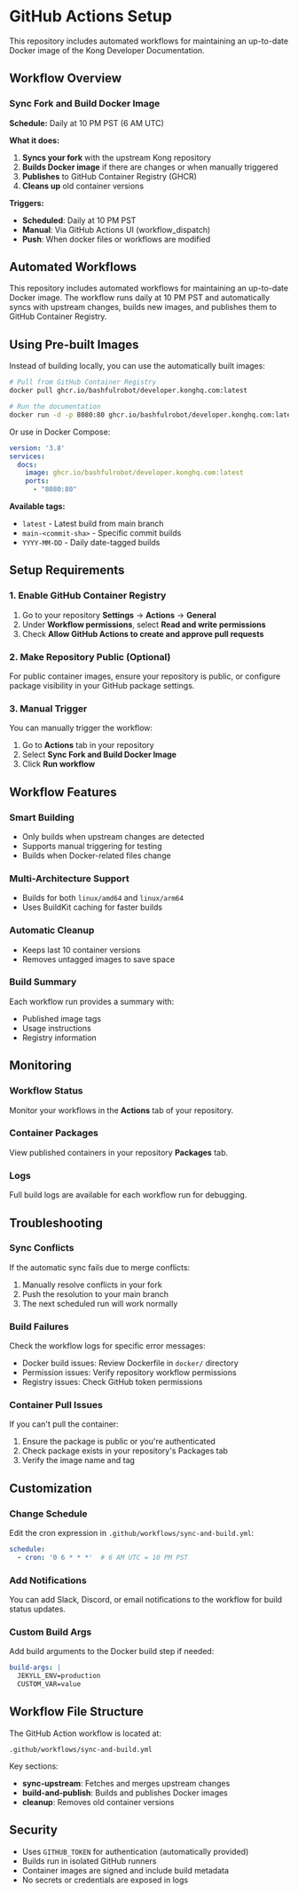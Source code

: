 # GitHub Actions Setup

This repository includes automated workflows for maintaining an up-to-date Docker image of the Kong Developer Documentation.

## Workflow Overview

### Sync Fork and Build Docker Image

**Schedule:** Daily at 10 PM PST (6 AM UTC)

**What it does:**
1. **Syncs your fork** with the upstream Kong repository
2. **Builds Docker image** if there are changes or when manually triggered
3. **Publishes** to GitHub Container Registry (GHCR)
4. **Cleans up** old container versions

**Triggers:**
- **Scheduled**: Daily at 10 PM PST
- **Manual**: Via GitHub Actions UI (workflow_dispatch)
- **Push**: When docker files or workflows are modified

## Automated Workflows

This repository includes automated workflows for maintaining an up-to-date Docker image. The workflow runs daily at 10 PM PST and automatically syncs with upstream changes, builds new images, and publishes them to GitHub Container Registry.

## Using Pre-built Images

Instead of building locally, you can use the automatically built images:

```bash
# Pull from GitHub Container Registry
docker pull ghcr.io/bashfulrobot/developer.konghq.com:latest

# Run the documentation
docker run -d -p 8080:80 ghcr.io/bashfulrobot/developer.konghq.com:latest
```

Or use in Docker Compose:
```yaml
version: '3.8'
services:
  docs:
    image: ghcr.io/bashfulrobot/developer.konghq.com:latest
    ports:
      - "8080:80"
```

**Available tags:**
- `latest` - Latest build from main branch
- `main-<commit-sha>` - Specific commit builds  
- `YYYY-MM-DD` - Daily date-tagged builds

## Setup Requirements

### 1. Enable GitHub Container Registry

1. Go to your repository **Settings** → **Actions** → **General**
2. Under **Workflow permissions**, select **Read and write permissions**
3. Check **Allow GitHub Actions to create and approve pull requests**

### 2. Make Repository Public (Optional)

For public container images, ensure your repository is public, or configure package visibility in your GitHub package settings.

### 3. Manual Trigger

You can manually trigger the workflow:
1. Go to **Actions** tab in your repository
2. Select **Sync Fork and Build Docker Image**
3. Click **Run workflow**

## Workflow Features

### Smart Building
- Only builds when upstream changes are detected
- Supports manual triggering for testing
- Builds when Docker-related files change

### Multi-Architecture Support
- Builds for both `linux/amd64` and `linux/arm64`
- Uses BuildKit caching for faster builds

### Automatic Cleanup
- Keeps last 10 container versions
- Removes untagged images to save space

### Build Summary
Each workflow run provides a summary with:
- Published image tags
- Usage instructions
- Registry information

## Monitoring

### Workflow Status
Monitor your workflows in the **Actions** tab of your repository.

### Container Packages
View published containers in your repository **Packages** tab.

### Logs
Full build logs are available for each workflow run for debugging.

## Troubleshooting

### Sync Conflicts
If the automatic sync fails due to merge conflicts:
1. Manually resolve conflicts in your fork
2. Push the resolution to your main branch
3. The next scheduled run will work normally

### Build Failures
Check the workflow logs for specific error messages:
- Docker build issues: Review Dockerfile in `docker/` directory
- Permission issues: Verify repository workflow permissions
- Registry issues: Check GitHub token permissions

### Container Pull Issues
If you can't pull the container:
1. Ensure the package is public or you're authenticated
2. Check package exists in your repository's Packages tab
3. Verify the image name and tag

## Customization

### Change Schedule
Edit the cron expression in `.github/workflows/sync-and-build.yml`:
```yaml
schedule:
  - cron: '0 6 * * *'  # 6 AM UTC = 10 PM PST
```

### Add Notifications
You can add Slack, Discord, or email notifications to the workflow for build status updates.

### Custom Build Args
Add build arguments to the Docker build step if needed:
```yaml
build-args: |
  JEKYLL_ENV=production
  CUSTOM_VAR=value
```

## Workflow File Structure

The GitHub Action workflow is located at:
```
.github/workflows/sync-and-build.yml
```

Key sections:
- **sync-upstream**: Fetches and merges upstream changes
- **build-and-publish**: Builds and publishes Docker images
- **cleanup**: Removes old container versions

## Security

- Uses `GITHUB_TOKEN` for authentication (automatically provided)
- Builds run in isolated GitHub runners
- Container images are signed and include build metadata
- No secrets or credentials are exposed in logs